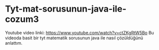 # Tyt-mat-sorusunun-java-ile-cozum3
Youtube video linki: https://www.youtube.com/watch?v=ctZKgRtW5Bo
Bu videoda basit bir tyt matematik sorusunun java ile nasıl çözüldüğünü anlattım.
